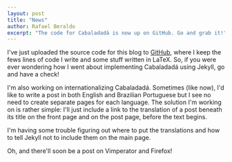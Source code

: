```yaml
---
layout: post
title: "News"
author: Rafael Beraldo
excerpt: "The code for Cabaladadá is now up on GitHub. Go and grab it!"
---
```


I've just uploaded the source code for this blog to [GitHub][github], where I
keep the fews lines of code I write and some stuff written in LaTeX. So, if you
were ever wondering how I went about implementing Cabaladadá using Jekyll, go
and have a check!

I'm also working on internationalizing Cabaladadá. Sometimes (like now), I'd
like to write a post in both English and Brazilian Portuguese but I see no need
to create separate pages for each language. The solution I'm working on is
rather simple: I'll just include a link to the translation of a post beneath
its title on the front page and on the post page, before the text begins.

I'm having some trouble figuring out where to put the translations and how to
tell Jekyll not to include them on the main page.

Oh, and there'll soon be a post on Vimperator and Firefox!

[github]: https://github.com/rberaldo/cabaladada

